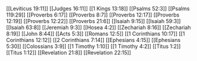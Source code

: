 [[Leviticus 19:11]]
[[Judges 16:11]]
[[1 Kings 13:18]]
[[Psalms 52:3]]
[[Psalms 119:29]]
[[Proverbs 6:17]]
[[Proverbs 8:7]]
[[Proverbs 12:17]]
[[Proverbs 12:19]]
[[Proverbs 12:22]]
[[Proverbs 21:6]]
[[Isaiah 9:15]]
[[Isaiah 59:3]]
[[Isaiah 63:8]]
[[Jeremiah 9:3]]
[[Hosea 4:2]]
[[Zechariah 8:16]]
[[Zechariah 8:19]]
[[John 8:44]]
[[Acts 5:3]]
[[Romans 12:5]]
[[1 Corinthians 10:17]]
[[1 Corinthians 12:12]]
[[2 Corinthians 7:14]]
[[Ephesians 4:15]]
[[Ephesians 5:30]]
[[Colossians 3:9]]
[[1 Timothy 1:10]]
[[1 Timothy 4:2]]
[[Titus 1:2]]
[[Titus 1:12]]
[[Revelation 21:8]]
[[Revelation 22:15]]
